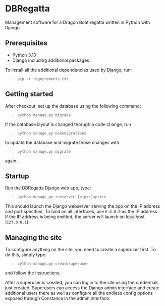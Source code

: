 # DBRegatta
Management software for a Dragon Boat regatta written in Python with Django

## Prerequisites
* Python 3.10
* Django including additional packages

To install all the additional dependencies used by Django, run:

> `pip -r requirements.txt`

## Getting started
After checkout, set up the database using the following command:

> `python manage.py migrate`

If the database layout is changed thorugh a code change, run

> `python manage.py makemigrations`

to update the database and migrate those changes with

> `python manage.py migrate`

again.

## Startup
Run the DBRegatta Django web app, type:

> `python manage.py runserver [<ip>:]<port>`

This should launch the Django webserver serving the app on the IP address and port specified. To bind on all interfaces, use `0.0.0.0` as the IP address. If the IP address is being omitted, the server will launch on localhost (`127.0.0.1`).

## Managing the site
To configure anything on the site, you need to create a superuser first. To do this, simply type:

> `python manage.py createsuperuser`

and follow the instructions.

After a superuser is created, you can log in to the site using the credentials just created. Superusers can access the Django admin interface and create additional users there as well as configure all the endless config options exposed through Constance in the admin interface.
